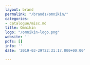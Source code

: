 ```yaml
---
layout: brand
permalink: "/brands/omnikin/"
categories:
- catalogue/misc.md
title: Omnikin
logo: "/omnikin-logo.png"
website: ''
pdfs: []
info: ''
date: '2019-03-29T22:31:17.000+00:00'

---
```

